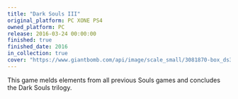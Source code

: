 ```yaml
---
title: "Dark Souls III"
original_platform: PC XONE PS4
owned_platform: PC
release: 2016-03-24 00:00:00
finished: true
finished_date: 2016
in_collection: true
cover: "https://www.giantbomb.com/api/image/scale_small/3081870-box_ds3.png"
---
```


This game melds elements from all previous Souls games and concludes the Dark Souls trilogy.
